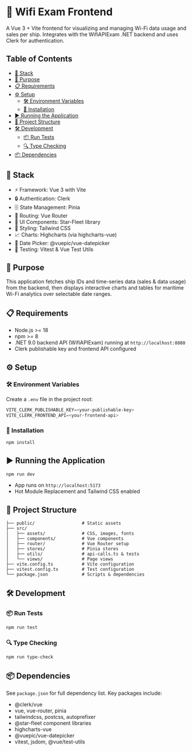 # 📶 Wifi Exam Frontend

A Vue 3 + Vite frontend for visualizing and managing Wi-Fi data usage and sales per ship. Integrates with the WifiAPIExam .NET backend and uses Clerk for authentication.

## Table of Contents

- [🔧 Stack](#stack)
- [🎯 Purpose](#purpose)
- [📋 Requirements](#requirements)
- [⚙️ Setup](#setup)
  - [🛠️ Environment Variables](#environment-variables)
  - [🚀 Installation](#installation)
- [▶️ Running the Application](#running-the-application)
- [📁 Project Structure](#project-structure)
- [🛠️ Development](#development)
  - [📦 Run Tests](#run-tests)
  - [🔍 Type Checking](#type-checking)
- [📦 Dependencies](#dependencies)

## 🔧 Stack

- ⚡ Framework: Vue 3 with Vite
- 🔒 Authentication: Clerk
- 🗄️ State Management: Pinia
- 🧭 Routing: Vue Router
- 🧩 UI Components: Star-Fleet library
- 🎨 Styling: Tailwind CSS
- 📈 Charts: Highcharts (via highcharts-vue)
- 📅 Date Picker: @vuepic/vue-datepicker
- 🧪 Testing: Vitest & Vue Test Utils

## 🎯 Purpose

This application fetches ship IDs and time-series data (sales & data usage) from the backend, then displays interactive charts and tables for maritime Wi-Fi analytics over selectable date ranges.

## 📋 Requirements

- Node.js >= 18
- npm >= 8
- .NET 9.0 backend API (WifiAPIExam) running at `http://localhost:8080`
- Clerk publishable key and frontend API configured

## ⚙️ Setup

### 🛠️ Environment Variables

Create a `.env` file in the project root:

```powershell
VITE_CLERK_PUBLISHABLE_KEY=<your-publishable-key>
VITE_CLERK_FRONTEND_API=<your-frontend-api>
```

### 🚀 Installation

```powershell
npm install
```

## ▶️ Running the Application

```powershell
npm run dev
```

- App runs on `http://localhost:5173`
- Hot Module Replacement and Tailwind CSS enabled

## 📁 Project Structure

```
├── public/                  # Static assets
├── src/
│   ├── assets/              # CSS, images, fonts
│   ├── components/          # Vue components
│   ├── router/              # Vue Router setup
│   ├── stores/              # Pinia stores
│   ├── utils/               # api-calls.ts & tests
│   └── views/               # Page views
├── vite.config.ts           # Vite configuration
├── vitest.config.ts         # Test configuration
└── package.json             # Scripts & dependencies
```

## 🛠️ Development

### 📦 Run Tests

```powershell
npm run test
```

### 🔍 Type Checking

```powershell
npm run type-check
```

## 📦 Dependencies

See `package.json` for full dependency list. Key packages include:

- @clerk/vue
- vue, vue-router, pinia
- tailwindcss, postcss, autoprefixer
- @star-fleet component libraries
- highcharts-vue
- @vuepic/vue-datepicker
- vitest, jsdom, @vue/test-utils
